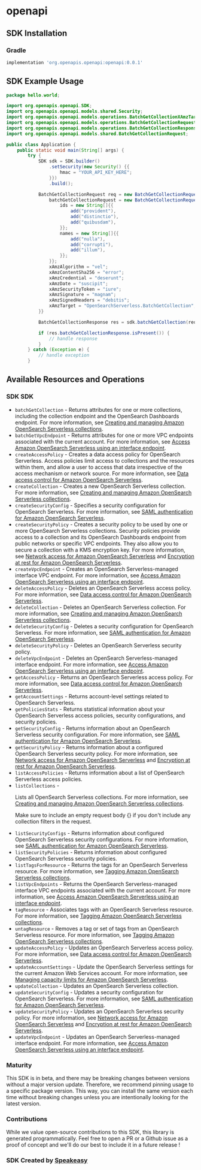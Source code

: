 # openapi

<!-- Start SDK Installation -->
## SDK Installation

### Gradle

```groovy
implementation 'org.openapis.openapi:openapi:0.0.1'
```
<!-- End SDK Installation -->

## SDK Example Usage
<!-- Start SDK Example Usage -->
```java
package hello.world;

import org.openapis.openapi.SDK;
import org.openapis.openapi.models.shared.Security;
import org.openapis.openapi.models.operations.BatchGetCollectionXAmzTargetEnum;
import org.openapis.openapi.models.operations.BatchGetCollectionRequest;
import org.openapis.openapi.models.operations.BatchGetCollectionResponse;
import org.openapis.openapi.models.shared.BatchGetCollectionRequest;

public class Application {
    public static void main(String[] args) {
        try {
            SDK sdk = SDK.builder()
                .setSecurity(new Security() {{
                    hmac = "YOUR_API_KEY_HERE";
                }})
                .build();

            BatchGetCollectionRequest req = new BatchGetCollectionRequest() {{
                batchGetCollectionRequest = new BatchGetCollectionRequest() {{
                    ids = new String[]{{
                        add("provident"),
                        add("distinctio"),
                        add("quibusdam"),
                    }};
                    names = new String[]{{
                        add("nulla"),
                        add("corrupti"),
                        add("illum"),
                    }};
                }};
                xAmzAlgorithm = "vel";
                xAmzContentSha256 = "error";
                xAmzCredential = "deserunt";
                xAmzDate = "suscipit";
                xAmzSecurityToken = "iure";
                xAmzSignature = "magnam";
                xAmzSignedHeaders = "debitis";
                xAmzTarget = "OpenSearchServerless.BatchGetCollection";
            }}            

            BatchGetCollectionResponse res = sdk.batchGetCollection(req);

            if (res.batchGetCollectionResponse.isPresent()) {
                // handle response
            }
        } catch (Exception e) {
            // handle exception
        }
```
<!-- End SDK Example Usage -->

<!-- Start SDK Available Operations -->
## Available Resources and Operations

### SDK SDK

* `batchGetCollection` - Returns attributes for one or more collections, including the collection endpoint and the OpenSearch Dashboards endpoint. For more information, see <a href="https://docs.aws.amazon.com/opensearch-service/latest/developerguide/serverless-manage.html">Creating and managing Amazon OpenSearch Serverless collections</a>.
* `batchGetVpcEndpoint` - Returns attributes for one or more VPC endpoints associated with the current account. For more information, see <a href="https://docs.aws.amazon.com/opensearch-service/latest/developerguide/serverless-vpc.html">Access Amazon OpenSearch Serverless using an interface endpoint</a>.
* `createAccessPolicy` - Creates a data access policy for OpenSearch Serverless. Access policies limit access to collections and the resources within them, and allow a user to access that data irrespective of the access mechanism or network source. For more information, see <a href="https://docs.aws.amazon.com/opensearch-service/latest/developerguide/serverless-data-access.html">Data access control for Amazon OpenSearch Serverless</a>.
* `createCollection` - Creates a new OpenSearch Serverless collection. For more information, see <a href="https://docs.aws.amazon.com/opensearch-service/latest/developerguide/serverless-manage.html">Creating and managing Amazon OpenSearch Serverless collections</a>.
* `createSecurityConfig` - Specifies a security configuration for OpenSearch Serverless. For more information, see <a href="https://docs.aws.amazon.com/opensearch-service/latest/developerguide/serverless-saml.html">SAML authentication for Amazon OpenSearch Serverless</a>. 
* `createSecurityPolicy` - Creates a security policy to be used by one or more OpenSearch Serverless collections. Security policies provide access to a collection and its OpenSearch Dashboards endpoint from public networks or specific VPC endpoints. They also allow you to secure a collection with a KMS encryption key. For more information, see <a href="https://docs.aws.amazon.com/opensearch-service/latest/developerguide/serverless-network.html">Network access for Amazon OpenSearch Serverless</a> and <a href="https://docs.aws.amazon.com/opensearch-service/latest/developerguide/serverless-encryption.html">Encryption at rest for Amazon OpenSearch Serverless</a>.
* `createVpcEndpoint` - Creates an OpenSearch Serverless-managed interface VPC endpoint. For more information, see <a href="https://docs.aws.amazon.com/opensearch-service/latest/developerguide/serverless-vpc.html">Access Amazon OpenSearch Serverless using an interface endpoint</a>.
* `deleteAccessPolicy` - Deletes an OpenSearch Serverless access policy. For more information, see <a href="https://docs.aws.amazon.com/opensearch-service/latest/developerguide/serverless-data-access.html">Data access control for Amazon OpenSearch Serverless</a>.
* `deleteCollection` - Deletes an OpenSearch Serverless collection. For more information, see <a href="https://docs.aws.amazon.com/opensearch-service/latest/developerguide/serverless-manage.html">Creating and managing Amazon OpenSearch Serverless collections</a>.
* `deleteSecurityConfig` - Deletes a security configuration for OpenSearch Serverless. For more information, see <a href="https://docs.aws.amazon.com/opensearch-service/latest/developerguide/serverless-saml.html">SAML authentication for Amazon OpenSearch Serverless</a>.
* `deleteSecurityPolicy` - Deletes an OpenSearch Serverless security policy.
* `deleteVpcEndpoint` - Deletes an OpenSearch Serverless-managed interface endpoint. For more information, see <a href="https://docs.aws.amazon.com/opensearch-service/latest/developerguide/serverless-vpc.html">Access Amazon OpenSearch Serverless using an interface endpoint</a>.
* `getAccessPolicy` - Returns an OpenSearch Serverless access policy. For more information, see <a href="https://docs.aws.amazon.com/opensearch-service/latest/developerguide/serverless-data-access.html">Data access control for Amazon OpenSearch Serverless</a>.
* `getAccountSettings` - Returns account-level settings related to OpenSearch Serverless.
* `getPoliciesStats` - Returns statistical information about your OpenSearch Serverless access policies, security configurations, and security policies.
* `getSecurityConfig` - Returns information about an OpenSearch Serverless security configuration. For more information, see <a href="https://docs.aws.amazon.com/opensearch-service/latest/developerguide/serverless-saml.html">SAML authentication for Amazon OpenSearch Serverless</a>.
* `getSecurityPolicy` - Returns information about a configured OpenSearch Serverless security policy. For more information, see <a href="https://docs.aws.amazon.com/opensearch-service/latest/developerguide/serverless-network.html">Network access for Amazon OpenSearch Serverless</a> and <a href="https://docs.aws.amazon.com/opensearch-service/latest/developerguide/serverless-encryption.html">Encryption at rest for Amazon OpenSearch Serverless</a>.
* `listAccessPolicies` - Returns information about a list of OpenSearch Serverless access policies.
* `listCollections` - <p>Lists all OpenSearch Serverless collections. For more information, see <a href="https://docs.aws.amazon.com/opensearch-service/latest/developerguide/serverless-manage.html">Creating and managing Amazon OpenSearch Serverless collections</a>.</p> <note> <p>Make sure to include an empty request body {} if you don't include any collection filters in the request.</p> </note>
* `listSecurityConfigs` - Returns information about configured OpenSearch Serverless security configurations. For more information, see <a href="https://docs.aws.amazon.com/opensearch-service/latest/developerguide/serverless-saml.html">SAML authentication for Amazon OpenSearch Serverless</a>.
* `listSecurityPolicies` - Returns information about configured OpenSearch Serverless security policies.
* `listTagsForResource` - Returns the tags for an OpenSearch Serverless resource. For more information, see <a href="https://docs.aws.amazon.com/opensearch-service/latest/developerguide/tag-collection.html">Tagging Amazon OpenSearch Serverless collections</a>.
* `listVpcEndpoints` - Returns the OpenSearch Serverless-managed interface VPC endpoints associated with the current account. For more information, see <a href="https://docs.aws.amazon.com/opensearch-service/latest/developerguide/serverless-vpc.html">Access Amazon OpenSearch Serverless using an interface endpoint</a>.
* `tagResource` - Associates tags with an OpenSearch Serverless resource. For more information, see <a href="https://docs.aws.amazon.com/opensearch-service/latest/developerguide/tag-collection.html">Tagging Amazon OpenSearch Serverless collections</a>.
* `untagResource` - Removes a tag or set of tags from an OpenSearch Serverless resource. For more information, see <a href="https://docs.aws.amazon.com/opensearch-service/latest/developerguide/tag-collection.html">Tagging Amazon OpenSearch Serverless collections</a>.
* `updateAccessPolicy` - Updates an OpenSearch Serverless access policy. For more information, see <a href="https://docs.aws.amazon.com/opensearch-service/latest/developerguide/serverless-data-access.html">Data access control for Amazon OpenSearch Serverless</a>.
* `updateAccountSettings` - Update the OpenSearch Serverless settings for the current Amazon Web Services account. For more information, see <a href="https://docs.aws.amazon.com/opensearch-service/latest/developerguide/serverless-scaling.html">Managing capacity limits for Amazon OpenSearch Serverless</a>.
* `updateCollection` - Updates an OpenSearch Serverless collection.
* `updateSecurityConfig` - Updates a security configuration for OpenSearch Serverless. For more information, see <a href="https://docs.aws.amazon.com/opensearch-service/latest/developerguide/serverless-saml.html">SAML authentication for Amazon OpenSearch Serverless</a>.
* `updateSecurityPolicy` - Updates an OpenSearch Serverless security policy. For more information, see <a href="https://docs.aws.amazon.com/opensearch-service/latest/developerguide/serverless-network.html">Network access for Amazon OpenSearch Serverless</a> and <a href="https://docs.aws.amazon.com/opensearch-service/latest/developerguide/serverless-encryption.html">Encryption at rest for Amazon OpenSearch Serverless</a>.
* `updateVpcEndpoint` - Updates an OpenSearch Serverless-managed interface endpoint. For more information, see <a href="https://docs.aws.amazon.com/opensearch-service/latest/developerguide/serverless-vpc.html">Access Amazon OpenSearch Serverless using an interface endpoint</a>.
<!-- End SDK Available Operations -->

### Maturity

This SDK is in beta, and there may be breaking changes between versions without a major version update. Therefore, we recommend pinning usage 
to a specific package version. This way, you can install the same version each time without breaking changes unless you are intentionally 
looking for the latest version.

### Contributions

While we value open-source contributions to this SDK, this library is generated programmatically. 
Feel free to open a PR or a Github issue as a proof of concept and we'll do our best to include it in a future release !

### SDK Created by [Speakeasy](https://docs.speakeasyapi.dev/docs/using-speakeasy/client-sdks)
